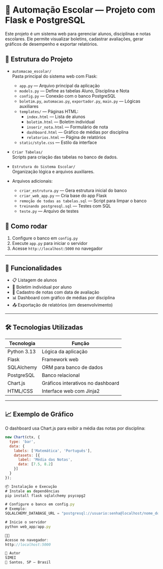 # 🏫 Automação Escolar — Projeto com Flask e PostgreSQL

Este projeto é um sistema web para gerenciar alunos, disciplinas e notas escolares. Ele permite visualizar boletins, cadastrar avaliações, gerar gráficos de desempenho e exportar relatórios.

## 📁 Estrutura do Projeto

- `automacao_escolar/`  
  Pasta principal do sistema web com Flask:
  - `app.py` — Arquivo principal da aplicação
  - `models.py` — Define as tabelas Aluno, Disciplina e Nota
  - `config.py` — Conexão com o banco PostgreSQL
  - `boletim.py`, `automacao.py`, `exportador.py`, `main.py` — Lógicas auxiliares
  - `templates/` — Páginas HTML:
    - `index.html` — Lista de alunos
    - `boletim.html` — Boletim individual
    - `inserir_nota.html` — Formulário de nota
    - `dashboard.html` — Gráfico de médias por disciplina
    - `relatorios.html` — Página de relatórios
  - `static/style.css` — Estilo da interface

- `Criar Tabelas/`  
  Scripts para criação das tabelas no banco de dados.

- `Estrutura do Sistema Escolar/`  
  Organização lógica e arquivos auxiliares.

- Arquivos adicionais:
  - `criar_estrutura.py` — Gera estrutura inicial do banco
  - `criar_web_app.py` — Cria base do app Flask
  - `remoção de todas as tabelas.sql` — Script para limpar o banco
  - `treinando postgresql.sql` — Testes com SQL
  - `teste.py` — Arquivo de testes

## 🚀 Como rodar

1. Configure o banco em `config.py`
2. Execute `app.py` para iniciar o servidor
3. Acesse `http://localhost:5000` no navegador


---

## 🚀 Funcionalidades

- 📋 Listagem de alunos
- 🧾 Boletim individual por aluno
- 📝 Cadastro de notas com data de avaliação
- 📊 Dashboard com gráfico de médias por disciplina
- 📤 Exportação de relatórios (em desenvolvimento)

---

## 🛠️ Tecnologias Utilizadas

| Tecnologia     | Função                          |
|----------------|----------------------------------|
| Python 3.13    | Lógica da aplicação              |
| Flask          | Framework web                    |
| SQLAlchemy     | ORM para banco de dados          |
| PostgreSQL     | Banco relacional                 |
| Chart.js       | Gráficos interativos no dashboard |
| HTML/CSS       | Interface web com Jinja2         |

---

## 📈 Exemplo de Gráfico

O dashboard usa Chart.js para exibir a média das notas por disciplina:

```javascript
new Chart(ctx, {
  type: 'bar',
  data: {
    labels: ['Matemática', 'Português'],
    datasets: [{
      label: 'Média das Notas',
      data: [7.5, 8.2]
    }]
  }
});

📦 Instalação e Execução
# Instale as dependências
pip install flask sqlalchemy psycopg2

# Configure o banco em config.py
# Exemplo:
SQLALCHEMY_DATABASE_URL = "postgresql://usuario:senha@localhost/nome_do_banco"

# Inicie o servidor
python web_app/app.py


Acesse no navegador:
http://localhost:5000

👤 Autor
SIMEI
📍 Santos, SP — Brasil




